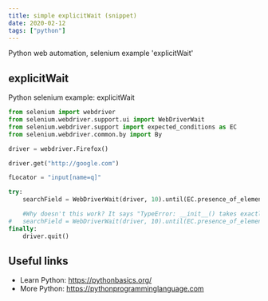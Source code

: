 ```yaml
---
title: simple explicitWait (snippet)
date: 2020-02-12
tags: ["python"]
---
```

Python web automation, selenium example 'explicitWait'


## explicitWait

Python selenium example: explicitWait

```python
from selenium import webdriver
from selenium.webdriver.support.ui import WebDriverWait
from selenium.webdriver.support import expected_conditions as EC 
from selenium.webdriver.common.by import By 

driver = webdriver.Firefox()

driver.get("http://google.com")

fLocator = "input[name=q]"

try:
	searchField = WebDriverWait(driver, 10).until(EC.presence_of_element_located((By.CSS_SELECTOR, fLocator)))

	#Why doesn't this work? It says "TypeError: __init__() takes exactly 2 arguments (3 given)"
#	searchField = WebDriverWait(driver, 10).until(EC.presence_of_element_located(By.CSS_SELECTOR, fLocator))
finally:
	driver.quit()

```

## Useful links

- Learn Python: https://pythonbasics.org/
- More Python: https://pythonprogramminglanguage.com
